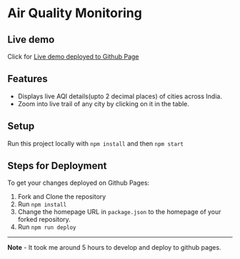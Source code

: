 # Air Quality Monitoring

## Live demo
Click for [Live demo deployed to Github Page](https://naeemshaikh27.github.io/AQI/)

## Features
- Displays live AQI details(upto 2 decimal places) of cities across India.
- Zoom into live trail of any city by clicking on it in the table.

## Setup
Run this project locally with `npm install` and then `npm start`


## Steps for Deployment
To get your changes deployed on Github Pages:
1. Fork and Clone the repository
2. Run `npm install`
3. Change the homepage URL in `package.json` to the homepage of your forked repository.
4. Run `npm run deploy`

---
**Note** - It took me around 5 hours to develop and deploy to github pages.